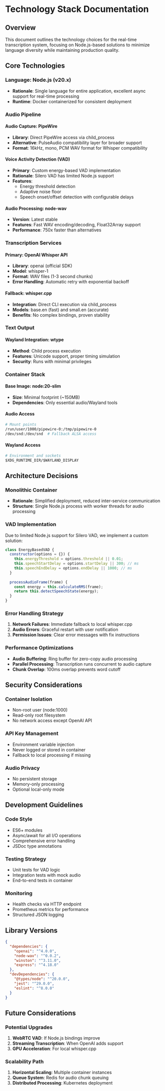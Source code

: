 # Technology Stack Documentation

## Overview
This document outlines the technology choices for the real-time transcription system, focusing on Node.js-based solutions to minimize language diversity while maintaining production quality.

## Core Technologies

### Language: Node.js (v20.x)
- **Rationale**: Single language for entire application, excellent async support for real-time processing
- **Runtime**: Docker containerized for consistent deployment

### Audio Pipeline

#### Audio Capture: PipeWire
- **Library**: Direct PipeWire access via child_process
- **Alternative**: PulseAudio compatibility layer for broader support
- **Format**: 16kHz, mono, PCM WAV format for Whisper compatibility

#### Voice Activity Detection (VAD)
- **Primary**: Custom energy-based VAD implementation
- **Rationale**: Silero VAD has limited Node.js support
- **Features**: 
  - Energy threshold detection
  - Adaptive noise floor
  - Speech onset/offset detection with configurable delays

#### Audio Processing: node-wav
- **Version**: Latest stable
- **Features**: Fast WAV encoding/decoding, Float32Array support
- **Performance**: 750x faster than alternatives

### Transcription Services

#### Primary: OpenAI Whisper API
- **Library**: openai (official SDK)
- **Model**: whisper-1
- **Format**: WAV files (1-3 second chunks)
- **Error Handling**: Automatic retry with exponential backoff

#### Fallback: whisper.cpp
- **Integration**: Direct CLI execution via child_process
- **Models**: base.en (fast) and small.en (accurate)
- **Benefits**: No complex bindings, proven stability

### Text Output

#### Wayland Integration: wtype
- **Method**: Child process execution
- **Features**: Unicode support, proper timing simulation
- **Security**: Runs with minimal privileges

### Container Stack

#### Base Image: node:20-slim
- **Size**: Minimal footprint (~150MB)
- **Dependencies**: Only essential audio/Wayland tools

#### Audio Access
```dockerfile
# Mount points
/run/user/1000/pipewire-0:/tmp/pipewire-0
/dev/snd:/dev/snd  # Fallback ALSA access
```

#### Wayland Access
```dockerfile
# Environment and sockets
$XDG_RUNTIME_DIR/$WAYLAND_DISPLAY
```

## Architecture Decisions

### Monolithic Container
- **Rationale**: Simplified deployment, reduced inter-service communication
- **Structure**: Single Node.js process with worker threads for audio processing

### VAD Implementation
Due to limited Node.js support for Silero VAD, we implement a custom solution:
```javascript
class EnergyBasedVAD {
  constructor(options = {}) {
    this.energyThreshold = options.threshold || 0.01;
    this.speechStartDelay = options.startDelay || 300; // ms
    this.speechEndDelay = options.endDelay || 1000; // ms
  }
  
  processAudioFrame(frame) {
    const energy = this.calculateRMS(frame);
    return this.detectSpeechState(energy);
  }
}
```

### Error Handling Strategy
1. **Network Failures**: Immediate fallback to local whisper.cpp
2. **Audio Errors**: Graceful restart with user notification
3. **Permission Issues**: Clear error messages with fix instructions

### Performance Optimizations
- **Audio Buffering**: Ring buffer for zero-copy audio processing
- **Parallel Processing**: Transcription runs concurrent to audio capture
- **Chunk Overlap**: 100ms overlap prevents word cutoff

## Security Considerations

### Container Isolation
- Non-root user (node:1000)
- Read-only root filesystem
- No network access except OpenAI API

### API Key Management
- Environment variable injection
- Never logged or stored in container
- Fallback to local processing if missing

### Audio Privacy
- No persistent storage
- Memory-only processing
- Optional local-only mode

## Development Guidelines

### Code Style
- ES6+ modules
- Async/await for all I/O operations
- Comprehensive error handling
- JSDoc type annotations

### Testing Strategy
- Unit tests for VAD logic
- Integration tests with mock audio
- End-to-end tests in container

### Monitoring
- Health checks via HTTP endpoint
- Prometheus metrics for performance
- Structured JSON logging

## Library Versions

```json
{
  "dependencies": {
    "openai": "^4.0.0",
    "node-wav": "^0.0.2",
    "winston": "^3.11.0",
    "express": "^4.18.0"
  },
  "devDependencies": {
    "@types/node": "^20.0.0",
    "jest": "^29.0.0",
    "eslint": "^8.0.0"
  }
}
```

## Future Considerations

### Potential Upgrades
1. **WebRTC VAD**: If Node.js bindings improve
2. **Streaming Transcription**: When OpenAI adds support
3. **GPU Acceleration**: For local whisper.cpp

### Scalability Path
1. **Horizontal Scaling**: Multiple container instances
2. **Queue System**: Redis for audio chunk queuing
3. **Distributed Processing**: Kubernetes deployment